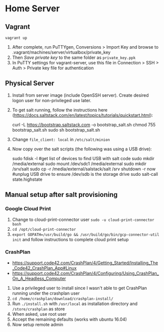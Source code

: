 # Home Server

## Vagrant

    vagrant up

1. After complete, run PuTTYgen, Conversions > Import Key and browse to .vagrant/machines/server/virtualbox/private_key
1. Then *Save private key* to the same folder as ```private_key.ppk```
1. In PuTTY settings for vagrant-server, use this file in Connection > SSH > Auth > Private key file for authentication

## Physical Server

1. Install from server image (include OpenSSH server). Create desired logon user for non-privileged use later.
1. To get salt running, follow the instructions here (https://docs.saltstack.com/en/latest/topics/tutorials/quickstart.html): 

    curl -L https://bootstrap.saltstack.com -o bootstrap_salt.sh
    chmod 755 bootstrap_salt.sh
    sudo sh bootstrap_salt.sh

1. Change ```file_client: local``` in ```/etc/salt/minion```
1. Now copy over the salt scripts (the following was using a USB drive):

    sudo fdisk -l #get list of devices to find USB with salt code
    sudo mkdir /media/external
    sudo mount /dev/sdc1 /media/external
    sudo mkdir /srv/salt
    sudo cp -r /media/external/salstack/salt /srv
    shutdown -r now #unplug USB drive to ensure /dev/sdb is the storage drive
    sudo salt-call state.highstate

## Manual setup after salt provisioning

### Google Cloud Print

1. Change to cloud-print-connector user ```sudo -u cloud-print-connector bash```
1. ```cd /opt/cloud-print-connector```
1. ```export GOPATH=/usr/build/go && /usr/build/go/bin/gcp-connector-util init``` and follow instructions to complete cloud print setup

### CrashPlan

* https://support.code42.com/CrashPlan/4/Getting_Started/Installing_The_Code42_CrashPlan_App#Linux
* https://support.code42.com/CrashPlan/4/Configuring/Using_CrashPlan_On_A_Headless_Computer

1. Use a privileged user to install since I wasn't able to get CrashPlan running under the crashplan user
1. ```cd /home/crashplan/download/crashplan-install/```
1. Run ```./install.sh``` with ```/usr/local``` as installation directory and ```/store/crashplan``` as store
1. When asked, use root user
1. Accept the remaining defaults (works with ubuntu 16.04)
1. Now setup remote admin
